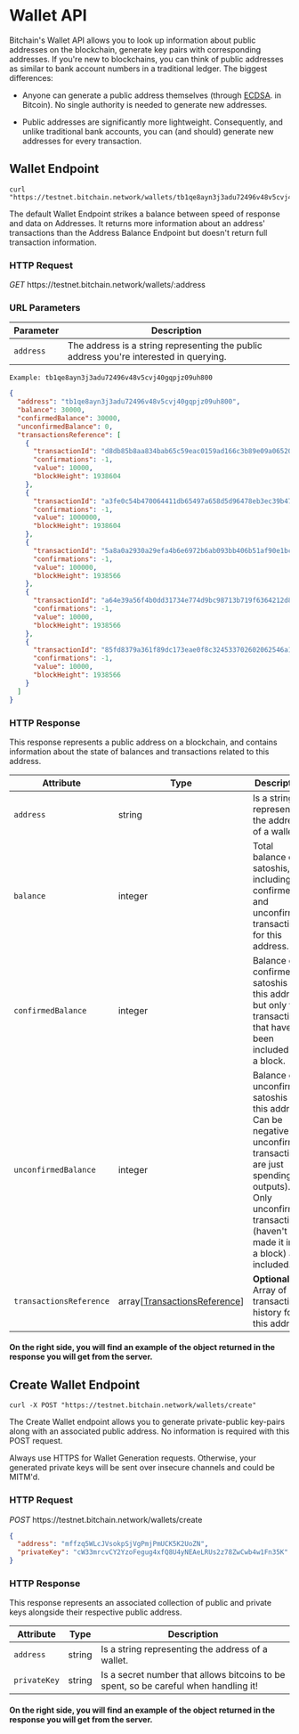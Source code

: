 # Wallet API

Bitchain's Wallet API allows you to look up information about public addresses on the blockchain, generate key pairs with corresponding addresses. If you're new to blockchains, you can think of public addresses as similar to bank account numbers in a traditional ledger. The biggest differences:

- Anyone can generate a public address themselves (through [ECDSA](https://en.wikipedia.org/wiki/EllipticCurveDigitalSignatureAlgorithm). in Bitcoin). No single authority is needed to generate new addresses.

- Public addresses are significantly more lightweight. Consequently, and unlike traditional bank accounts, you can (and should) generate new addresses for every transaction.

## Wallet Endpoint

```shell
curl "https://testnet.bitchain.network/wallets/tb1qe8ayn3j3adu72496v48v5cvj40gqpjz09uh800"
```

The default Wallet Endpoint strikes a balance between speed of response and data on Addresses. It returns more information about an address' transactions than the Address Balance Endpoint but doesn't return full transaction information.

### HTTP Request

<div class="endpoint">
  <i>GET</i>
  <span>https://testnet.bitchain.network/wallets/:address</span>
</div>

### URL Parameters

Parameter   | Description
---------   | -----------
`address` | The address is a string representing the public address you're interested in querying.

`Example: tb1qe8ayn3j3adu72496v48v5cvj40gqpjz09uh800`

```json
{
  "address": "tb1qe8ayn3j3adu72496v48v5cvj40gqpjz09uh800",
  "balance": 30000,
  "confirmedBalance": 30000,
  "unconfirmedBalance": 0,
  "transactionsReference": [
    {
      "transactionId": "d8db85b8aa834bab65c59eac0159ad166c3b89e09a06520412c9821e71222f52",
      "confirmations": -1,
      "value": 10000,
      "blockHeight": 1938604
    },
    {
      "transactionId": "a3fe0c54b470064411db65497a658d5d96478eb3ec39b47e556974091b5b9122",
      "confirmations": -1,
      "value": 1000000,
      "blockHeight": 1938604
    },
    {
      "transactionId": "5a8a0a2930a29efa4b6e6972b6ab093bb406b51af90e1bcb230e2e5de7217b13",
      "confirmations": -1,
      "value": 100000,
      "blockHeight": 1938566
    },
    {
      "transactionId": "a64e39a56f4b0dd31734e774d9bc98713b719f6364212d84d76c50212c1058d5",
      "confirmations": -1,
      "value": 10000,
      "blockHeight": 1938566
    },
    {
      "transactionId": "85fd8379a361f89dc173eae0f8c324533702602062546a10490fd8bfc1b048fb",
      "confirmations": -1,
      "value": 10000,
      "blockHeight": 1938566
    }
  ]
}
```

### HTTP Response

This response represents a public address on a blockchain, and contains information about the state of balances and transactions related to this address.

Attribute               | Type     | Description
---------               | ----     | -----------
`address`               | string   | Is a string representing the address of a wallet.
`balance`               | integer  | Total balance of satoshis, including confirmed and unconfirmed transactions, for this address.
`confirmedBalance`      | integer  | Balance of confirmed satoshis on this address, but only for transactions that have been included into a block.
`unconfirmedBalance`    | integer  | Balance of unconfirmed satoshis on this address. Can be negative (if unconfirmed transactions are just spending outputs). Only unconfirmed transactions (haven't made it into a block) are included.
`transactionsReference` | array[[TransactionsReference](#transactionsreference)] | **Optional** Array of transaction history for this address.

#### On the right side, you will find an example of the object returned in the response you will get from the server.


## Create Wallet Endpoint

```shell
curl -X POST "https://testnet.bitchain.network/wallets/create"
```

The Create Wallet endpoint allows you to generate private-public key-pairs along with an associated public address. 
No information is required with this POST request.

<aside class="warning">Always use HTTPS for Wallet Generation requests. Otherwise, your generated private keys will be sent over insecure channels and could be MITM'd.</aside>

### HTTP Request

<div class="endpoint">
  <i>POST</i>
  <span>https://testnet.bitchain.network/wallets/create</span>
</div>

```json
{
  "address": "mffzq5WLcJVsokpSjVgPmjPmUCK5K2UoZN",
  "privateKey": "cW33mrcvCY2YzoFegug4xfQ8U4yNEAeLRUs2z78ZwCwb4w1Fn35K"
}
```

### HTTP Response

This response represents an associated collection of public and private keys alongside their respective public address.

Attribute    | Type   | Description
---------    | ----   | -----------
`address`    | string | Is a string representing the address of a wallet.
`privateKey` | string | Is a secret number that allows bitcoins to be spent, so be careful when handling it!

#### On the right side, you will find an example of the object returned in the response you will get from the server.


